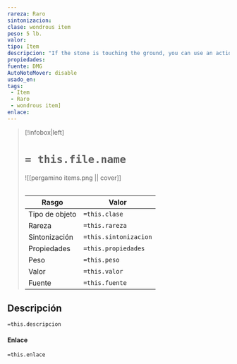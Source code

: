 ```yaml
---
rareza: Raro
sintonizacion: 
clase: wondrous item
peso: 5 lb.
valor: 
tipo: Item
descripcion: "If the stone is touching the ground, you can use an action to speak its command word and summon an earth elemental, as if you had cast the conjure elemental spell. The stone can&#x27;t be used this way again until the next dawn. The stone weighs 5 pounds."
propiedades: 
fuente: DMG
AutoNoteMover: disable
usado_en:  
tags: 
 - Item
 - Raro
 - wondrous item]
enlace: 
---
```


> [!infobox|left]
>  # `= this.file.name`
> ![[pergamino items.png || cover]]
> ######   
> |Rasgo | Valor |
> | --- | --- |
> | Tipo de objeto| `=this.clase`|
>  | Rareza| `=this.rareza`|
> | Sintonización | `=this.sintonizacion` |
> | Propiedades | `=this.propiedades` |
>  | Peso | `=this.peso` |
> | Valor | `=this.valor` |
> | Fuente | `=this.fuente` |


## Descripción
`=this.descripcion`

#### Enlace
`=this.enlace`